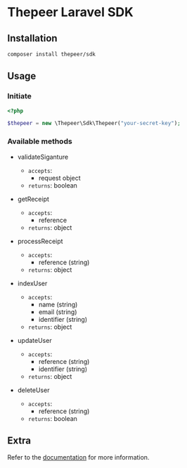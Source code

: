 # Thepeer Laravel SDK

## Installation

```bash
composer install thepeer/sdk
```

## Usage

### Initiate 

```php
<?php

$thepeer = new \Thepeer\Sdk\Thepeer("your-secret-key");
```

### Available methods

* validateSiganture
    - `accepts`: 
        - request object
    - `returns`: boolean
    
* getReceipt
    - `accepts`: 
        - reference
    - `returns`: object
    
* processReceipt
    - `accepts`: 
        - reference (string)
    - `returns`: object
    
* indexUser
    - `accepts`:
        - name (string)
        - email (string)
        - identifier (string)
    - `returns`: object
        
* updateUser
    - `accepts`:
        - reference (string)
        - identifier (string)
    - `returns`: object
        
* deleteUser
    - `accepts`:
        - reference (string)
    - `returns`: boolean

## Extra

Refer to the [documentation](https://documenter.getpostman.com/view/2370026/TzJu8wdy) for more information.